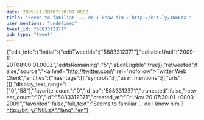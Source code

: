 ```yaml
---
date: 2009-11-20T07:30:01.000Z
title: "Seems to familiar ... do I know him ? http://bit.ly/1N6EzX″"
user_mentions: "undefined"
tweet_id: "5883312371"
pub_type: "tweet"
---
```

{"edit_info":{"initial":{"editTweetIds":["5883312371"],"editableUntil":"2009-11-20T08:00:01.000Z","editsRemaining":"5","isEditEligible":true}},"retweeted":false,"source":"<a href=\"http://twitter.com\" rel=\"nofollow\">Twitter Web Client</a>","entities":{"hashtags":[],"symbols":[],"user_mentions":[],"urls":[]},"display_text_range":["0","58"],"favorite_count":"0","id_str":"5883312371","truncated":false,"retweet_count":"0","id":"5883312371","created_at":"Fri Nov 20 07:30:01 +0000 2009","favorited":false,"full_text":"Seems to familiar ... do I know him ? http://bit.ly/1N6EzX","lang":"en"}
